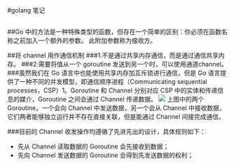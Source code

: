 #golang 笔记
##
##Go 中的方法是一种特殊类型的函数，但存在一个简单的区别：你必须在函数名称之前加入一个额外的参数。 此附加参数称为接收方。

##将 channel 用作通信机制
###1.不是通过共享内存通信，而是通过通信共享内存。
###2.需要将值从一个 goroutine 发送到另一个时，可以使用通道channel。
###虽然我们在 Go 语言中也能使用共享内存加互斥锁进行通信，但是 Go 语言提供了一种不同的并发模型，即通信顺序进程（Communicating sequential processes，CSP）1。Goroutine 和 Channel 分别对应 CSP 中的实体和传递信息的媒介，Goroutine 之间会通过 Channel 传递数据。
![](https://img.draveness.me/2020-01-28-15802171487080-channel-and-goroutines.png)
上图中的两个 Goroutine，一个会向 Channel 中发送数据，另一个会从 Channel 中接收数据，它们两者能够独立运行并不存在直接关联，但是能通过 Channel 间接完成通信。

###目前的 Channel 收发操作均遵循了先进先出的设计，具体规则如下：
* 先从 Channel 读取数据的 Goroutine 会先接收到数据；
* 先向 Channel 发送数据的 Goroutine 会得到先发送数据的权利；